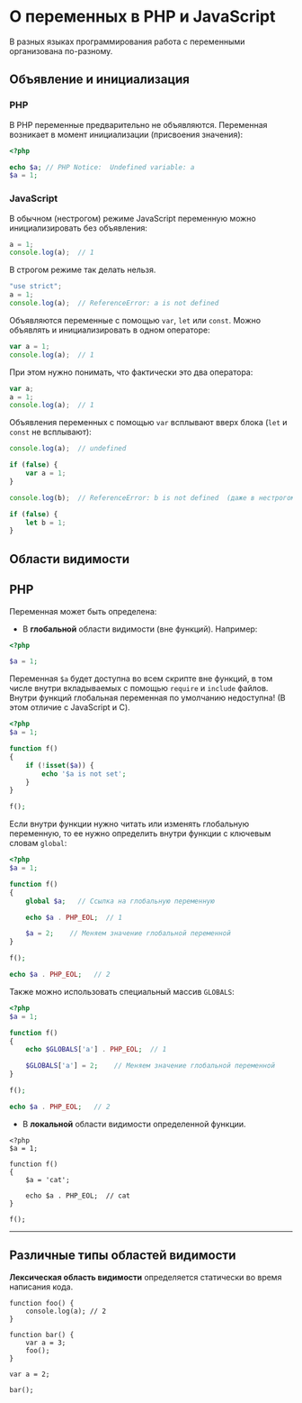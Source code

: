 # О переменных в PHP и JavaScript

В разных языках программирования работа с переменными организована по-разному.

## Объявление и инициализация
### PHP
В PHP переменные предварительно не объявляются. Переменная возникает в момент инициализации (присвоения значения):
```PHP
<?php

echo $a; // PHP Notice:  Undefined variable: a
$a = 1;
```

### JavaScript
В обычном (нестрогом) режиме JavaScript переменную можно инициализировать без объявления:
``` JavaScript
a = 1;
console.log(a);  // 1
```
В строгом режиме так делать нельзя.
``` JavaScript
"use strict";
a = 1;
console.log(a);  // ReferenceError: a is not defined
```
Объявляются переменные с помощью `var`, `let` или `const`. Можно объявлять и инициализировать в одном операторе:
``` JavaScript
var a = 1;
console.log(a);  // 1
```
При этом нужно понимать, что фактически это два оператора:
``` JavaScript
var a;
a = 1;
console.log(a);  // 1
```
Объявления переменных с помощью `var` всплывают вверх блока (`let` и `const` не всплывают):
``` JavaScript
console.log(a);  // undefined

if (false) {
    var a = 1;
}

console.log(b);  // ReferenceError: b is not defined  (даже в нестрогом режиме)

if (false) {
    let b = 1;
}
```

## Области видимости

## PHP
Переменная может быть определена:
* В **глобальной** области видимости (вне функций).  Например:
```PHP
<?php

$a = 1;
```
Переменная `$a` будет доступна во всем скрипте вне функций, в том числе внутри вкладываемых с помощью `require` и `include` файлoв.
Внутри функций глобальная переменная по умолчанию недоступна! (В этом отличие с JavaScript и C).
```PHP
<?php
$a = 1;

function f()
{
    if (!isset($a)) {
        echo '$a is not set';
    }
}

f();
```
Если внутри функции нужно читать или изменять глобальную переменную, то ее нужно определить внутри функции с ключевым словам `global`:
```PHP
<?php
$a = 1;

function f()
{
    global $a;   // Ссылка на глобальную переменную

    echo $a . PHP_EOL;  // 1

    $a = 2;    // Меняем значение глобальной переменной
}

f();

echo $a . PHP_EOL;   // 2
```
Также можно использовать специальный массив `GLOBALS`:
```PHP
<?php
$a = 1;

function f()
{
    echo $GLOBALS['a'] . PHP_EOL;  // 1

    $GLOBALS['a'] = 2;    // Меняем значение глобальной переменной
}

f();

echo $a . PHP_EOL;   // 2
```

* В **локальной** области видимости определенной функции.
```
<?php
$a = 1;

function f()
{
    $a = 'cat';

    echo $a . PHP_EOL;  // cat
}

f();
```

* * *
## Различные типы областей видимости
**Лексическая область видимости** определяется статически во время написания кода. 

```
function foo() {
    console.log(a); // 2
}

function bar() {
    var a = 3;
    foo();
}

var a = 2;

bar();
```
